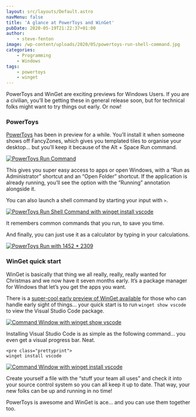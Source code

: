 ```yaml
---
layout: src/layouts/Default.astro
navMenu: false
title: 'A glance at PowerToys and WinGet'
pubDate: 2020-05-19T21:22:37+01:00
author:
    - steve-fenton
image: /wp-content/uploads/2020/05/powertoys-run-shell-command.jpg
categories:
    - Programming
    - Windows
tags:
    - powertoys
    - winget
---
```


PowerToys and WinGet are exciting previews for Windows Users. If you are a civilian, you’ll be getting these in general release soon, but for technical folks might want to try things out early. Or now!

### PowerToys

[PowerToys](https://github.com/microsoft/PowerToys/tree/master/src/modules/launcher) has been in preview for a while. You’ll install it when someone shows off FancyZones, which gives you templated tiles to organise your desktop… but you’ll keep it because of the <kb>Alt</kb> + <kb>Space</kb> Run command.

[![PowerToys Run Command](/img/2020/05/powertoys-run.jpg)](https://www.stevefenton.co.uk/2020/05/a-glance-at-powertoys-and-winget/powertoys-run/)

This gives you super easy access to apps or open Windows, with a “Run as Administrator” shortcut and an “Open Folder” shortcut. If the application is already running, you’ll see the option with the “Running” annotation alongside it.

You can also launch a shell command by starting your input with `>`.

[![PowerToys Run Shell Command with winget install vscode](/img/2020/05/powertoys-run-shell-command.jpg)](https://www.stevefenton.co.uk/2020/05/a-glance-at-powertoys-and-winget/powertoys-run-shell-command/)

It remembers common commands that you run, to save you time.

And finally, you can just use it as a calculator by typing in your calculations.

[![PowerToys Run with 1452 * 2309](/img/2020/05/powertoys-run-calculations.jpg)](https://www.stevefenton.co.uk/2020/05/a-glance-at-powertoys-and-winget/powertoys-run-calculations/)

### WinGet quick start

WinGet is basically that thing we all really, really, really wanted for Christmas and we now have it seven months early. It’s a package manager for Windows that let’s you get the apps you want.

There is a [super-cool early preview of WinGet available](https://github.com/microsoft/winget-cli/releases) for those who can handle early sight of things… your quick start is to run `winget show vscode` to view the Visual Studio Code package.

[![Command Window with winget show vscode](/img/2020/05/winget-show.jpg)](https://www.stevefenton.co.uk/2020/05/a-glance-at-powertoys-and-winget/winget-show/)

Installing Visual Studio Code is as simple as the following command… you even get a visual progress bar. Neat.

```
<pre class="prettyprint">
winget install vscode
```
[![Command Window with winget install vscode](/img/2020/05/winget-install.jpg)](https://www.stevefenton.co.uk/2020/05/a-glance-at-powertoys-and-winget/winget-install/)

Create yourself a file with the “stuff your team all uses” and check it into your source control system so you can all keep it up to date. That way, your new folks can be up and running in no time!

PowerToys is awesome and WinGet is ace… and you can use them together too.